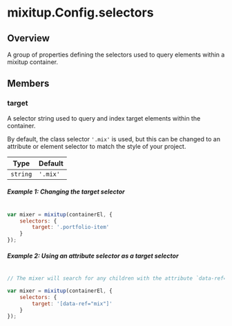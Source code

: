 # mixitup.Config.selectors

## Overview

A group of properties defining the selectors used to query elements within a mixitup container.


## Members

### <a id="mixitup.Config.selectors#target">target</a>




A selector string used to query and index target elements within the container.

By default, the class selector `'.mix'` is used, but this can be changed to an
attribute or element selector to match the style of your project.


|Type | Default
|---  | ---
|`string`| `'.mix'`

##### Example 1: Changing the target selector

```js

var mixer = mixitup(containerEl, {
    selectors: {
        target: '.portfolio-item'
    }
});
```
##### Example 2: Using an attribute selector as a target selector

```js

// The mixer will search for any children with the attribute `data-ref="mix"`

var mixer = mixitup(containerEl, {
    selectors: {
        target: '[data-ref="mix"]'
    }
});
```

